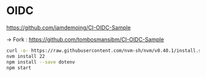 # OIDC

https://github.com/iamdemoing/CI-OIDC-Sample

-> Fork : https://github.com/tombosmansibm/CI-OIDC-Sample


````bash
curl -o- https://raw.githubusercontent.com/nvm-sh/nvm/v0.40.1/install.sh | bash
nvm install 22
npm install --save dotenv 
npm start
````


